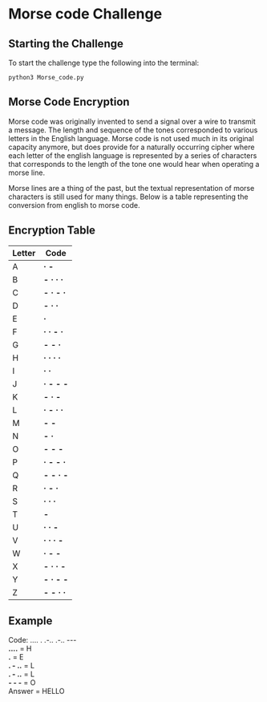 # Morse code Challenge

## Starting the Challenge

To start the challenge type the following into the terminal:

```language-shell
python3 Morse_code.py
```

## Morse Code Encryption

Morse code was originally invented to send a signal over a wire to transmit a message. The length and sequence of the
tones corresponded to various letters in the English language. Morse code is not used much in its original capacity
anymore, but does provide for a naturally occurring cipher where each letter of the english language is represented by a
series of characters that corresponds to the length of the tone one would hear when operating a morse line.

Morse lines are a thing of the past, but the textual representation of morse characters is still used for many things. Below is a table representing the conversion from english to morse code.
## Encryption Table

|  Letter   | Code  |
|  ----  | ----  |
| A  | **· -** |
| B  | **- · · ·** |
| C  | **- · - ·** |
| D  | **- · ·** |
| E  | **·** |
| F  | **· · - ·** |
| G  | **- - ·** |
| H  | **· · · ·** |
| I  | **· ·** |
| J  | **· - - -** |
| K  | **- · -** |
| L  | **· - · ·** |
| M  | **- -** |
| N  | **- ·** |
| O  | **- - -** |
| P  | **· - - ·** |
| Q  | **- - · -** |
| R  | **· - ·** |
| S  | **· · ·** |
| T  | **-** |
| U  | **· · -** |
| V  | **· · · -** |
| W  | **· - -** |
| X  | **- · · -** |
| Y  | **- · - -** |
| Z  | **- - · ·** |

## Example
Code: .... . .-.. .-.. ---  
**....** = H  
**.** = E  
**. - ..** = L  
**. - ..** = L  
**- - -** = O  
Answer = HELLO